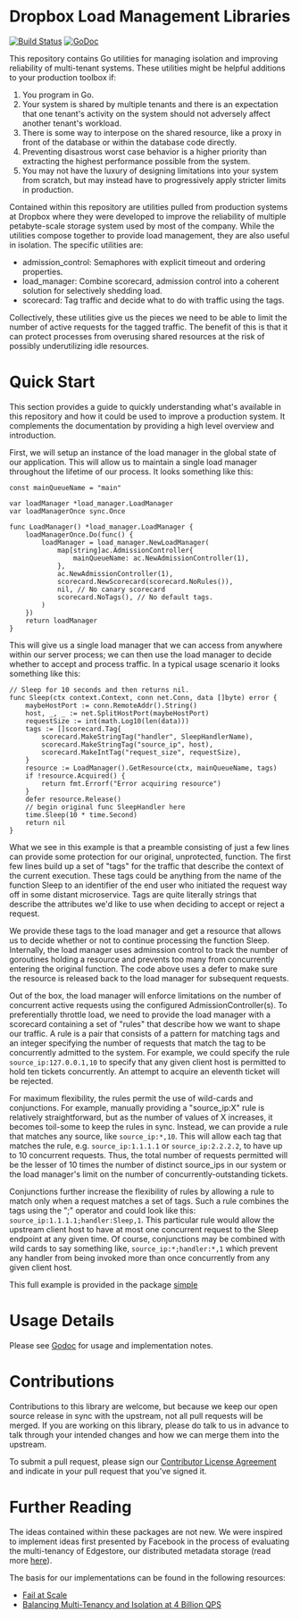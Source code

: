 Dropbox Load Management Libraries
=================================

[![Build Status](https://travis-ci.org/dropbox/load_management.svg?branch=master)](https://travis-ci.org/dropbox/load_management)
[![GoDoc](https://godoc.org/github.com/dropbox/load_management?status.svg)](https://godoc.org/github.com/dropbox/load_management)

This repository contains Go utilities for managing isolation and improving
reliability of multi-tenant systems.  These utilities might be helpful
additions to your production toolbox if:

 1. You program in Go.
 2. Your system is shared by multiple tenants and there is an expectation that
    one tenant's activity on the system should not adversely affect another
    tenant's workload.
 3. There is some way to interpose on the shared resource, like a proxy in front
    of the database or within the database code directly.
 4. Preventing disastrous worst case behavior is a higher priority than
    extracting the highest performance possible from the system.
 5. You may not have the luxury of designing limitations into your system from
    scratch, but may instead have to progressively apply stricter limits in
    production.

Contained within this repository are utilities pulled from production systems at
Dropbox where they were developed to improve the reliability of multiple
petabyte-scale storage system used by most of the company.  While the utilities
compose together to provide load management, they are also useful in isolation.
The specific utilities are:

 - admission_control: Semaphores with explicit timeout and ordering
   properties.
 - load_manager: Combine scorecard, admission control into a coherent
   solution for selectively shedding load.
 - scorecard: Tag traffic and decide what to do with traffic using the tags.

Collectively, these utilities give us the pieces we need to be able to limit
the number of active requests for the tagged traffic.  The benefit of this is
that it can protect processes from overusing shared resources at the risk of
possibly underutilizing idle resources.

Quick Start
===========

This section provides a guide to quickly understanding what's available in this
repository and how it could be used to improve a production system.  It
complements the documentation by providing a high level overview and
introduction.

First, we will setup an instance of the load manager in the global state of our
application.  This will allow us to maintain a single load manager throughout
the lifetime of our process.  It looks something like this:

```
const mainQueueName = "main"

var loadManager *load_manager.LoadManager
var loadManagerOnce sync.Once

func LoadManager() *load_manager.LoadManager {
    loadManagerOnce.Do(func() {
        loadManager = load_manager.NewLoadManager(
            map[string]ac.AdmissionController{
                mainQueueName: ac.NewAdmissionController(1),
            },
            ac.NewAdmissionController(1),
            scorecard.NewScorecard(scorecard.NoRules()),
            nil, // No canary scorecard
            scorecard.NoTags(), // No default tags.
        )
    })
    return loadManager
}
```

This will give us a single load manager that we can access from anywhere
within our server process; we can then use the load manager to decide whether
to accept and process traffic.  In a typical usage scenario it looks something
like this:

```
// Sleep for 10 seconds and then returns nil.
func Sleep(ctx context.Context, conn net.Conn, data []byte) error {
	maybeHostPort := conn.RemoteAddr().String()
	host, _, _ := net.SplitHostPort(maybeHostPort)
    requestSize := int(math.Log10(len(data)))
    tags := []scorecard.Tag{
        scorecard.MakeStringTag("handler", SleepHandlerName),
        scorecard.MakeStringTag("source_ip", host),
        scorecard.MakeIntTag("request_size", requestSize),
    }
    resource := LoadManager().GetResource(ctx, mainQueueName, tags)
    if !resource.Acquired() {
        return fmt.Errorf("Error acquiring resource")
    }
    defer resource.Release()
    // begin original func SleepHandler here
    time.Sleep(10 * time.Second)
    return nil
}
```

What we see in this example is that a preamble consisting of just a few lines
can provide some protection for our original, unprotected, function.  The first
few lines build up a set of "tags" for the traffic that describe the context of
the current execution.  These tags could be anything from the name of the
function Sleep to an identifier of the end user who initiated the request way
off in some distant microservice.  Tags are quite literally strings that
describe the attributes we'd like to use when deciding to accept or reject a
request.

We provide these tags to the load manager and get a resource that allows us to
decide whether or not to continue processing the function Sleep.  Internally,
the load manager uses adminssion control to track the number of goroutines
holding a resource and prevents too many from concurrently entering the original
function.  The code above uses a defer to make sure the resource is released
back to the load manager for subsequent requests.

Out of the box, the load manager will enforce limitations on the number of
concurrent active requests using the configured AdmissionController(s).  To
preferentially throttle load, we need to provide the load manager with a
scorecard containing a set of "rules" that describe how we want to shape our
traffic.  A rule is a pair that consists of a pattern for matching tags and an
integer specifying the number of requests that match the tag to be concurrently
admitted to the system.  For example, we could specify the rule
`source_ip:127.0.0.1,10` to specify that any given client host is permitted to
hold ten tickets concurrently.  An attempt to acquire an eleventh ticket will be
rejected.

For maximum flexibility, the rules permit the use of wild-cards and
conjunctions.  For example, manually providing a "source_ip:X" rule is
relatively straightforward, but as the number of values of X increases, it
becomes toil-some to keep the rules in sync.  Instead, we can provide a rule
that matches any source, like `source_ip:*,10`.  This will allow each tag that
matches the rule, e.g. `source_ip:1.1.1.1` or `source_ip:2.2.2.2`, to have up to
10 concurrent requests.  Thus, the total number of requests permitted will be
the lesser of 10 times the number of distinct source_ips in our system or the
load manager's limit on the number of concurrently-outstanding tickets.

Conjunctions further increase the flexibility of rules by allowing a rule to
match only when a request matches a set of tags.  Such a rule combines the tags
using the ";" operator and could look like this:
`source_ip:1.1.1.1;handler:Sleep,1`.  This particular rule would allow the
upstream client host to have at most one concurrent request to the Sleep
endpoint at any given time.  Of course, conjunctions may be combined with wild
cards to say something like, `source_ip:*;handler:*,1` which prevent any handler
from being invoked more than once concurrently from any given client host.

This full example is provided in the package
[simple](github.com/dropbox/load_management/examples/simple)

Usage Details
======================

Please see [Godoc](https://godoc.org/github.com/dropbox/load_management) for
usage and implementation notes.

Contributions
=============

Contributions to this library are welcome, but because we keep our open source
release in sync with the upstream, not all pull requests will be merged.  If
you are working on this library, please do talk to us in advance to talk
through your intended changes and how we can merge them into the upstream.

To submit a pull request, please sign our [Contributor License
Agreement](https://opensource.dropbox.com/cla/) and indicate in your pull
request that you've signed it.

Further Reading
===============

The ideas contained within these packages are not new. We were inspired to
implement ideas first presented by Facebook in the process of evaluating the
multi-tenancy of Edgestore, our distributed metadata storage (read more
[here](https://blogs.dropbox.com/tech/2016/08/reintroducing-edgestore/)).

The basis for our implementations can be found in the following resources:
 - [Fail at Scale](https://queue.acm.org/detail.cfm?id=2839461)
 - [Balancing Multi-Tenancy and Isolation at 4 Billion QPS](https://youtu.be/dATHiDHS3Mo?t=18m52s)
